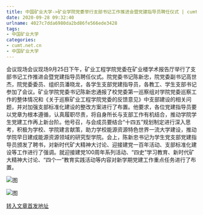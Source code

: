 ```yaml
---
title: 中国矿业大学->矿业学院党委举行支部书记工作推进会暨党建指导员聘任仪式 | cumt.net.cn
date: 2020-09-28 09:32:40
urlname: 4027c7dda6980da2bd86fe566ede3428
tags: 
- 中国矿业大学
categories:
- cumt.net.cn
- 中国矿业大学
---
```

会议现场会议现场9月25日下午，矿业工程学院党委在矿业楼学术报告厅举行了支部书记工作推进会暨党建指导员聘任仪式。院党委书记陈新忠，院党委副书记高世杰，院党委委员、组织员潘晓龙，各学生支部党建指导员，各教工、学生支部书记参加了会议。矿业学院党委书记陈新忠通报了校党委第一巡察组对学院党委巡察工作的整体情况和《关于巡察矿业工程学院党委的反馈意见》中支部建设的相关问题，并对加强支部标准化建设的整改方案进行了布置。他要求，各位党建指导员要以党章为根本遵循，认真履职尽责，将自身所长与支部工作有机结合，推动学院学生党建工作再上新台阶。他号召，与会成员要结合“十四五”规划制定进行深入思考，积极为学校、学院建言献策，助力学校能源资源特色世界一流大学建设，推动学院早日建成能源资源领域的研究型学院。会上，陈新忠书记为学生党支部党建指导员颁发了聘书，对新时代矿大精神大讨论、迎接建党一百年活动、支部标准化建设等工作进行了强调。就迎接建党100周年系列活动、“四史”学习教育、新时代矿大精神大讨论、“四个一”教育实践活动等内容对新学期党建工作重点任务进行了布置。

![图](http://xwzx.cumt.edu.cn/_upload/article/images/4d/36/b0c6ac724220bce6cc138227e940/8b1ef5a7-5887-48c8-b327-ef18a689c82d.jpg)

![图](http://xwzx.cumt.edu.cn/_upload/article/images/4d/36/b0c6ac724220bce6cc138227e940/b79b7b4f-91eb-4b68-9e7f-2e0422c07928.jpg)

[转入文章首发地址](http://xwzx.cumt.edu.cn/ca/4c/c523a576076/page.htm)